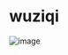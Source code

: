 # wuziqi
![image]([https://github.com/hasqdwuduw/wuziqi/assets/145121069/aa75afc2-c165-4bb0-acdb-c2af6e2902e3](https://github.com/hasqdwuduw/wuziqi/blob/main/v2-878d6fc1e61b2720afdd24e4cbe28dc0_720w.png)https://github.com/hasqdwuduw/wuziqi/blob/main/v2-878d6fc1e61b2720afdd24e4cbe28dc0_720w.png)

